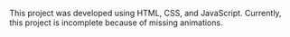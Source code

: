 This project was developed using HTML, CSS, and JavaScript. Currently, this project is incomplete because of missing animations.

